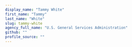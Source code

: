 ```yaml
---
display_name: "Tammy White"
first_name: "Tammy"
last_name: "White"
slug: tammy-white
agency_full_name: "U.S. General Services Administration"
github: ""
profile_source: ""
---
```


